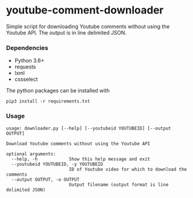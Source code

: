 # youtube-comment-downloader
Simple script for downloading Youtube comments without using the Youtube API. The output is in line delimited JSON.

### Dependencies
* Python 3.6+
* requests
* lxml
* cssselect

The python packages can be installed with

```
pip3 install -r requirements.txt
```

### Usage
```
usage: downloader.py [--help] [--youtubeid YOUTUBEID] [--output OUTPUT]

Download Youtube comments without using the Youtube API

optional arguments:
  --help, -h            Show this help message and exit
  --youtubeid YOUTUBEID, -y YOUTUBEID
                        ID of Youtube video for which to download the comments
  --output OUTPUT, -o OUTPUT
                        Output filename (output format is line delimited JSON)
```
